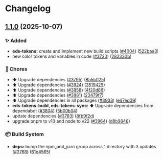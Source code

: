 # Changelog

## [1.1.0](https://github.com/equinor/design-system/compare/eds-tokens-sync-v1.0.1...eds-tokens-sync@v1.1.0) (2025-10-07)


### ✨ Added

* **eds-tokens:** create and implement new build scripts ([#4004](https://github.com/equinor/design-system/issues/4004)) ([522baa3](https://github.com/equinor/design-system/commit/522baa375b0ca3f8343f2f441aa24ce9cd2efa58))
* new color tokens and variables in code ([#3733](https://github.com/equinor/design-system/issues/3733)) ([282330b](https://github.com/equinor/design-system/commit/282330b754c562ea79f0beac8beb7033679b208a))


### 🔧 Chores

* :arrow_up: Upgrade dependencies ([#3795](https://github.com/equinor/design-system/issues/3795)) ([8b5b025](https://github.com/equinor/design-system/commit/8b5b02531eb11949bb85dba719849ed3801ae220))
* ⬆️ Upgrade dependencies ([#3824](https://github.com/equinor/design-system/issues/3824)) ([3519425](https://github.com/equinor/design-system/commit/35194255d59abbc12b66d2d29bd3446792570ab8))
* ⬆️ Upgrade dependencies ([#3858](https://github.com/equinor/design-system/issues/3858)) ([4f20d86](https://github.com/equinor/design-system/commit/4f20d861c7a2bcf2e810fdc95d3ece80b7a0bd9b))
* ⬆️ Upgrade dependencies ([#3881](https://github.com/equinor/design-system/issues/3881)) ([23479f7](https://github.com/equinor/design-system/commit/23479f7c2eabfdc3bf12243b7904545277595431))
* ⬆️ Upgrade dependencies in all packages ([#3933](https://github.com/equinor/design-system/issues/3933)) ([e67ed39](https://github.com/equinor/design-system/commit/e67ed398d3bc40004366eeff44dda8051691b2dd))
* **eds-tokens-build, eds-tokens-sync:** ⬆️ Upgrade dependencies from dependabot ([#3804](https://github.com/equinor/design-system/issues/3804)) ([5b00b04](https://github.com/equinor/design-system/commit/5b00b0406ed38a3fa06b8f73e41ab6e28135baa1))
* update dependencies ([#3783](https://github.com/equinor/design-system/issues/3783)) ([8fb9f2d](https://github.com/equinor/design-system/commit/8fb9f2d9f7c5ea420e67d34e981d9ed7cf694c50))
* upgrade pnpm to v10 and node to v22 ([#3964](https://github.com/equinor/design-system/issues/3964)) ([d8b9848](https://github.com/equinor/design-system/commit/d8b98482913c76dff41f12ff4a1ee2425dcd9b6c))


### 📦 Build System

* **deps:** bump the npm_and_yarn group across 1 directory with 3 updates ([#3768](https://github.com/equinor/design-system/issues/3768)) ([61e4565](https://github.com/equinor/design-system/commit/61e4565dcf79e6ed5be9f0b0ac7d584bab61a52c))
